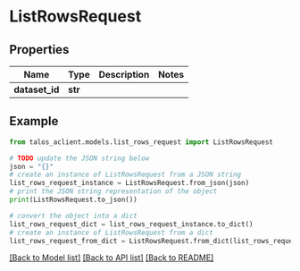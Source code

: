 # ListRowsRequest


## Properties

Name | Type | Description | Notes
------------ | ------------- | ------------- | -------------
**dataset_id** | **str** |  | 

## Example

```python
from talos_aclient.models.list_rows_request import ListRowsRequest

# TODO update the JSON string below
json = "{}"
# create an instance of ListRowsRequest from a JSON string
list_rows_request_instance = ListRowsRequest.from_json(json)
# print the JSON string representation of the object
print(ListRowsRequest.to_json())

# convert the object into a dict
list_rows_request_dict = list_rows_request_instance.to_dict()
# create an instance of ListRowsRequest from a dict
list_rows_request_from_dict = ListRowsRequest.from_dict(list_rows_request_dict)
```
[[Back to Model list]](../README.md#documentation-for-models) [[Back to API list]](../README.md#documentation-for-api-endpoints) [[Back to README]](../README.md)


